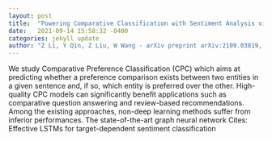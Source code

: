```yaml
---
layout: post
title:  "Powering Comparative Classification with Sentiment Analysis via Domain Adaptive Knowledge Transfer"
date:   2021-09-14 15:58:32 -0400
categories: jekyll update
author: "Z Li, Y Qin, Z Liu, W Wang - arXiv preprint arXiv:2109.03819, 2021"
---
```

We study Comparative Preference Classification (CPC) which aims at predicting whether a preference comparison exists between two entities in a given sentence and, if so, which entity is preferred over the other. High-quality CPC models can significantly benefit applications such as comparative question answering and review-based recommendations. Among the existing approaches, non-deep learning methods suffer from inferior performances. The state-of-the-art graph neural network Cites: Effective LSTMs for target-dependent sentiment classification